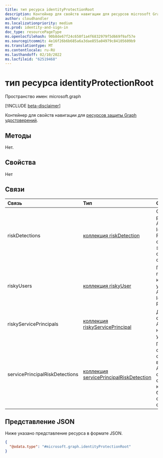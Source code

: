 ```yaml
---
title: тип ресурса identityProtectionRoot
description: Контейнер для свойств навигации для ресурсов microsoft Graph защиты удостоверений.
author: cloudhandler
ms.localizationpriority: medium
ms.prod: identity-and-sign-in
doc_type: resourcePageType
ms.openlocfilehash: 90b8de67f24c650f1a4f6832979f5d669f9af57e
ms.sourcegitcommit: 4e16f26b6b685a6a3dae855a04979c84105609b9
ms.translationtype: MT
ms.contentlocale: ru-RU
ms.lasthandoff: 02/10/2022
ms.locfileid: "62519468"
---
```

# <a name="identityprotectionroot-resource-type"></a>тип ресурса identityProtectionRoot

Пространство имен: microsoft.graph

[!INCLUDE [beta-disclaimer](../../includes/beta-disclaimer.md)]

Контейнер для свойств навигации для [ресурсов защиты Graph удостоверений](identityprotection-overview.md).

## <a name="methods"></a>Методы

Нет.

## <a name="properties"></a>Свойства

Нет

## <a name="relationships"></a>Связи
|Связь|Тип|Описание|
|:---|:---|:---|
|riskDetections|[коллекция riskDetection](../resources/riskdetection.md)| Обнаружение рисков в Azure AD Identity Protection и связанных с этим сведений об обнаружении.|
|riskyUsers|[коллекция riskyUser](../resources/riskyuser.md)|Пользователи, помеченные как "под угрозой" в Azure AD Identity Protection. |
|riskyServicePrincipals| [коллекция riskyServicePrincipal](riskyserviceprincipal.md) | Директора служб Azure AD, которые находятся под угрозой. |
|servicePrincipalRiskDetections| [коллекция servicePrincipalRiskDetection](serviceprincipalriskdetection.md) | Представляет сведения о обнаруженных в клиенте Azure AD основных службах, которые могут быть обнаружены в опасности.|

## <a name="json-representation"></a>Представление JSON
Ниже указано представление ресурса в формате JSON.
<!-- {
  "blockType": "resource",
  "keyProperty": "id",
  "@odata.type": "microsoft.graph.identityProtectionRoot",
  "openType": false
}
-->
``` json
{
  "@odata.type": "#microsoft.graph.identityProtectionRoot"
}
```

